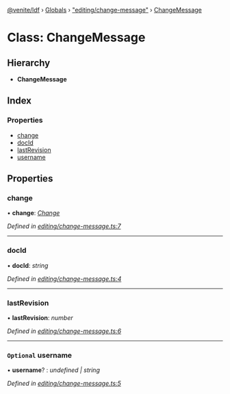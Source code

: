[@venite/ldf](../README.md) › [Globals](../globals.md) › ["editing/change-message"](../modules/_editing_change_message_.md) › [ChangeMessage](_editing_change_message_.changemessage.md)

# Class: ChangeMessage

## Hierarchy

* **ChangeMessage**

## Index

### Properties

* [change](_editing_change_message_.changemessage.md#change)
* [docId](_editing_change_message_.changemessage.md#docid)
* [lastRevision](_editing_change_message_.changemessage.md#lastrevision)
* [username](_editing_change_message_.changemessage.md#optional-username)

## Properties

###  change

• **change**: *[Change](_editing_change_.change.md)*

*Defined in [editing/change-message.ts:7](https://github.com/gbj/venite/blob/d2679cb/ldf/src/editing/change-message.ts#L7)*

___

###  docId

• **docId**: *string*

*Defined in [editing/change-message.ts:4](https://github.com/gbj/venite/blob/d2679cb/ldf/src/editing/change-message.ts#L4)*

___

###  lastRevision

• **lastRevision**: *number*

*Defined in [editing/change-message.ts:6](https://github.com/gbj/venite/blob/d2679cb/ldf/src/editing/change-message.ts#L6)*

___

### `Optional` username

• **username**? : *undefined | string*

*Defined in [editing/change-message.ts:5](https://github.com/gbj/venite/blob/d2679cb/ldf/src/editing/change-message.ts#L5)*
